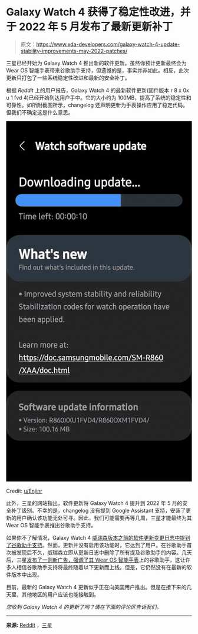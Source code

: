 # Galaxy Watch 4 获得了稳定性改进，并于 2022 年 5 月发布了最新更新补丁

> 原文：<https://www.xda-developers.com/galaxy-watch-4-update-stability-improvements-may-2022-patches/>

三星已经开始为 Galaxy Watch 4 推出新的软件更新。虽然你预计更新最终会为 Wear OS 智能手表带来谷歌助手支持，但遗憾的是，事实并非如此。相反，此次更新只打包了一些系统稳定性改进和最新的安全补丁。

根据 *Reddit* 上的用户报告，Galaxy Watch 4 的最新软件更新(固件版本 r 8 x 0x u 1 fvd 4)已经开始到达用户手中。它的大小约为 100MB，提高了系统的稳定性和可靠性。如所附截图所示，changelog 还声明更新为手表操作应用了稳定代码。但我们不确定这是什么意思。

 <picture>![Samsung Galaxy Watch 4 software update May 2022 patches](img/19a603c360e2e12f63f1f2d1df248067.png)</picture> 

Credit: [u/Enjinr](https://www.reddit.com/user/Enjinr/)

此外，三星的网站指出，软件更新将 Galaxy Watch 4 提升到 2022 年 5 月的安全补丁级别。不幸的是，changelog 没有提到 Google Assistant 支持，安装了更新的用户确认该功能无处可寻。因此，我们可能需要再等几周，三星才能最终为其 Wear OS 智能手表推出谷歌助手支持。

如果你不了解情况，Galaxy Watch 4 [威瑞森版本之前的软件更新变更日志中提到了谷歌助手支持](https://www.xda-developers.com/google-assistant-support-coming-soon-galaxy-watch-4/)。然而，更新并没有启用该功能时，它达到了用户。在谷歌助手首次被发现后不久，威瑞森立即从更新日志中删除了所有提及谷歌助手的内容。几天后，三星[发布了一则新广告，强调了其 Wear OS 智能手表](https://www.xda-developers.com/samsung-ad-google-assistant-galaxy-watch-4/)上的谷歌助手，这让许多人相信谷歌助手支持将最终随着以下更新而上线。但是，它仍然没有在最新的软件版本中出现。

目前，最新的 Galaxy Watch 4 更新似乎正在向美国用户推出。但是在接下来的几天里，其他地区的用户应该也能接触到。

*您收到 Galaxy Watch 4 的更新了吗？请在下面的评论区告诉我们。*

* * *

**来源:** [Reddit](https://www.reddit.com/r/GalaxyWatch/comments/uhzmf6/just_got_fvd4_update_for_watch_4_bluetooth_in_the/) ，[三星](https://doc.samsungmobile.com/SM-R860/XAA/doc.html)
